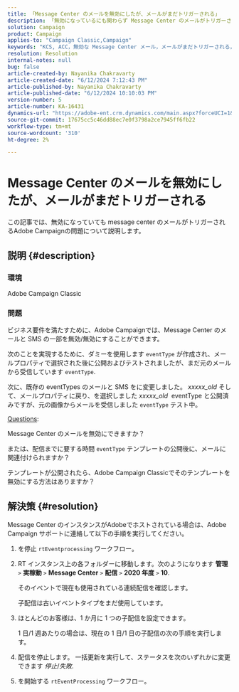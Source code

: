 ```yaml
---
title: 「Message Center のメールを無効にしたが、メールがまだトリガーされる」
description: 「無効になっているにも関わらず Message Center のメールがトリガーされるAdobe Campaignの問題を修正する方法を説明します。」
solution: Campaign
product: Campaign
applies-to: "Campaign Classic,Campaign"
keywords: "KCS, ACC，無効な Message Center メール，メールがまだトリガーされる，Adobe Campaign Classic, Adobe Campaign, トラブルシューティング"
resolution: Resolution
internal-notes: null
bug: false
article-created-by: Nayanika Chakravarty
article-created-date: "6/12/2024 7:12:43 PM"
article-published-by: Nayanika Chakravarty
article-published-date: "6/12/2024 10:10:03 PM"
version-number: 5
article-number: KA-16431
dynamics-url: "https://adobe-ent.crm.dynamics.com/main.aspx?forceUCI=1&pagetype=entityrecord&etn=knowledgearticle&id=a8742cbd-ef28-ef11-840a-000d3a3764e0"
source-git-commit: 17675cc5c46dd88ec7e0f3798a2ce7945ff6fb22
workflow-type: tm+mt
source-wordcount: '310'
ht-degree: 2%

---
```


# Message Center のメールを無効にしたが、メールがまだトリガーされる


この記事では、無効になっていても message center のメールがトリガーされるAdobe Campaignの問題について説明します。

## 説明 {#description}


### 環境

Adobe Campaign Classic

### 問題

ビジネス要件を満たすために、Adobe Campaignでは、Message Center のメールと SMS の一部を無効/無効にすることができます。

次のことを実現するために、ダミーを使用します `eventType` が作成され、メールプロパティで選択された後に公開およびテストされましたが、まだ元のメールから受信しています `eventType`.

次に、既存の eventTypes のメールと SMS をに変更しました。 *xxxxx_old* そして、メールプロパティに戻り、を選択しました *xxxxx_old*  eventType と公開済みですが、元の画像からメールを受信しました `eventType` テスト中。

<u>Questions</u>:

Message Center のメールを無効にできますか？

または、配信までに要する時間 `eventType` テンプレートの公開後に、メールに関連付けられますか？

テンプレートが公開されたら、Adobe Campaign Classicでそのテンプレートを無効にする方法はありますか？


## 解決策 {#resolution}


Message Center のインスタンスがAdobeでホストされている場合は、Adobe Campaign サポートに連絡して以下の手順を実行してください。

1. を停止 `rtEventprocessing` ワークフロー。
2. RT インスタンス上の各フォルダーに移動します。次のようになります <b>管理</b> `>`  <b>実稼動</b> `>`  <b>Message Center</b> `>`  <b>配信</b> `>`  <b>2020 年度</b> `>`  <b>10</b>.

   そのイベントで現在も使用されている連続配信を確認します。

   子配信は古いイベントタイプをまだ使用しています。
3. ほとんどのお客様は、1 か月に 1 つの子配信を設定できます。

   1 日/1 週あたりの場合は、現在の 1 日/1 日の子配信の次の手順を実行します。
4. 配信を停止します。 一括更新を実行して、ステータスを次のいずれかに変更できます *停止*/*失敗*.
5. を開始する `rtEventProcessing` ワークフロー。

